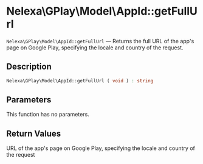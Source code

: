 # Nelexa\GPlay\Model\AppId::getFullUrl
`Nelexa\GPlay\Model\AppId::getFullUrl` — Returns the full URL of the app's page on Google Play, specifying the locale and country of the request.

## Description
```php
Nelexa\GPlay\Model\AppId::getFullUrl ( void ) : string
```

## Parameters
This function has no parameters.

## Return Values
URL of the app's page on Google Play, specifying the
locale and country of the request

